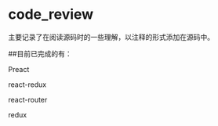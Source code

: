 # code_review

主要记录了在阅读源码时的一些理解，以注释的形式添加在源码中。

##目前已完成的有：

Preact

react-redux

react-router

redux



